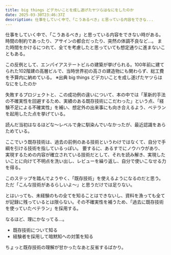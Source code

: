 ```yaml
---
title: big things どデカいことを成し遂げたヤツらはなにをしたのか
date: 2025-03-30T23:46:37Z
description: 仕事をしていく中で、「こうあるべき」と思っている内容をできな...
---
```


仕事をしていく中で、「こうあるべき」と思っている内容をできない時がある。時間の制約であったり、アサインの都合だったり、突然の体調不良など…。
また時間をかけるにつれて、全てを考慮したと思っていても想定通りに進まないこともある。



この反例として、エンパイアステートビルの建築が挙げられる。100年前に建てられた102階建の高層ビルで、当時世界初の高さの建造物にも関わらず、総工費を予算内に納めている。
※出典 big things どデカいことを成し遂げたヤツらはなにをしたのか

失敗するプロジェクトと、この成功例の違いについて、本の中では「革新的手法の不確実性を回避するため、実績のある既存技術にこだわった」という点、「経験不足による不確実性」を補い、想定外の出来事にも向き合えるよう、ベテランを起用したた点を挙げている。

読んだ当初はなるほどな〜レベルで身に馴染んでいなかったが、最近認識をあらためている。

ここでいう既存技術は、過去の前例のある技術というわけではなくて、自分で手綱を引ける技術を指しているっぽい。
要するに、あるすでにノウハウがあり、実現するための内容が確立されている技術だとして、それを読み解き、実現したいことに向けて不明点を洗い出し、レビューを繰り返し、自分で使いこなせる力を得る。

このステップを踏んでようやく、「既存技術」を使えるようになるのだと思う。ただ「こんな技術があるらしいよ〜」と思うだけでは足りない。

とはいっても、未経験のもの全てを知ることはできないし、資料を漁っても全てが記録に残っているとは限らない。その不確実性を補うため、「過去に既存技術を使っていたベテラン」を採用する。

なるほど、理にかなってる…。

- 既存技術について知る
- 経験者を採用して暗黙知への対策を知る

ちょっと既存技術の理解が甘かったなあと反省するばかり。
